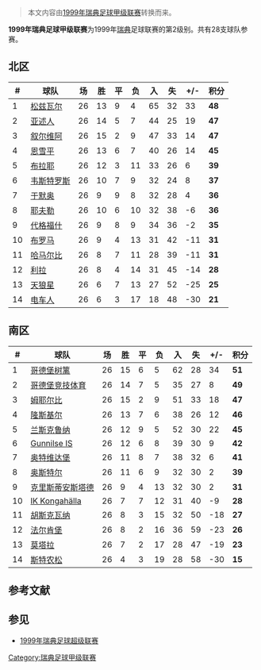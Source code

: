 > 本文内容由[1999年瑞典足球甲级联赛](https://zh.wikipedia.org/wiki/1999年瑞典足球甲级联赛)转换而来。


**1999年瑞典足球甲级联赛**为1999年[瑞典](../Page/瑞典.md "wikilink")足球联赛的第2级别。共有28支球队参赛。

## 北区

| \# | 球队                                                           | 场  | 胜  | 平 | 负  | 入  | 失  | \+/- | 积分     |
| -- | ------------------------------------------------------------ | -- | -- | - | -- | -- | -- | ---- | ------ |
| 1  | [松兹瓦尔](https://zh.wikipedia.org/wiki/松兹瓦尔足球俱乐部 "wikilink")   | 26 | 13 | 9 | 4  | 65 | 32 | 33   | **48** |
| 2  | [亚述人](https://zh.wikipedia.org/wiki/亚述人足球俱乐部 "wikilink")     | 26 | 14 | 5 | 7  | 44 | 25 | 19   | **47** |
| 3  | [叙尔维阿](https://zh.wikipedia.org/wiki/叙尔维阿 "wikilink")        | 26 | 15 | 2 | 9  | 47 | 33 | 14   | **47** |
| 4  | [恩雪平](https://zh.wikipedia.org/wiki/恩雪平足球俱乐部 "wikilink")     | 26 | 13 | 6 | 7  | 40 | 26 | 14   | **45** |
| 5  | [布拉耶](https://zh.wikipedia.org/wiki/布拉耶 "wikilink")          | 26 | 12 | 3 | 11 | 33 | 26 | 6    | **39** |
| 6  | [韦斯特罗斯](https://zh.wikipedia.org/wiki/韦斯特罗斯体育俱乐部 "wikilink") | 26 | 10 | 7 | 9  | 32 | 24 | 8    | **37** |
| 7  | [于默奥](https://zh.wikipedia.org/wiki/于默奥足球俱乐部 "wikilink")     | 26 | 9  | 9 | 8  | 32 | 28 | 4    | **36** |
| 8  | [耶夫勒](https://zh.wikipedia.org/wiki/耶夫勒足球俱乐部 "wikilink")     | 26 | 10 | 6 | 10 | 32 | 38 | \-6  | **36** |
| 9  | [代格福什](https://zh.wikipedia.org/wiki/代格福什体育俱乐部 "wikilink")   | 26 | 9  | 8 | 9  | 34 | 36 | \-2  | **35** |
| 10 | [布罗马](https://zh.wikipedia.org/wiki/布罗马 "wikilink")          | 26 | 9  | 4 | 13 | 31 | 42 | \-11 | **31** |
| 11 | [哈马尔比](https://zh.wikipedia.org/wiki/哈马尔比 "wikilink")        | 26 | 8  | 7 | 11 | 28 | 39 | \-11 | **31** |
| 12 | [利拉](https://zh.wikipedia.org/wiki/利拉足球俱乐部 "wikilink")       | 26 | 8  | 4 | 14 | 31 | 45 | \-14 | **28** |
| 13 | [天狼星](https://zh.wikipedia.org/wiki/天狼星竞技俱乐部足球队 "wikilink")  | 26 | 6  | 7 | 13 | 27 | 52 | \-25 | **25** |
| 14 | [电车人](https://zh.wikipedia.org/wiki/电车人 "wikilink")          | 26 | 6  | 3 | 17 | 18 | 48 | \-30 | **21** |

## 南区

| \# | 球队                                                                      | 场  | 胜  | 平 | 负  | 入  | 失  | \+/- | 积分     |
| -- | ----------------------------------------------------------------------- | -- | -- | - | -- | -- | -- | ---- | ------ |
| 1  | [哥德堡树篱](https://zh.wikipedia.org/wiki/哥德堡树篱 "wikilink")                 | 26 | 15 | 6 | 5  | 62 | 28 | 34   | **51** |
| 2  | [哥德堡竞技体育](https://zh.wikipedia.org/wiki/哥德堡竞技体育 "wikilink")             | 26 | 14 | 7 | 5  | 35 | 27 | 8    | **49** |
| 3  | [姆耶尔比](https://zh.wikipedia.org/wiki/姆耶尔比 "wikilink")                   | 26 | 15 | 2 | 9  | 51 | 33 | 18   | **47** |
| 4  | [隆斯基尔](https://zh.wikipedia.org/wiki/隆斯基尔 "wikilink")                   | 26 | 13 | 7 | 6  | 38 | 26 | 12   | **46** |
| 5  | [兰斯克鲁纳](../Page/兰斯克鲁纳.md "wikilink")                                    | 26 | 12 | 9 | 5  | 52 | 30 | 22   | **45** |
| 6  | [Gunnilse IS](https://zh.wikipedia.org/wiki/Gunnilse_IS "wikilink")     | 26 | 12 | 6 | 8  | 39 | 30 | 9    | **42** |
| 7  | [奥特维达堡](https://zh.wikipedia.org/wiki/奥特维达堡 "wikilink")                 | 26 | 11 | 8 | 7  | 38 | 32 | 6    | **41** |
| 8  | [奥斯特尔](https://zh.wikipedia.org/wiki/奥斯特尔 "wikilink")                   | 26 | 11 | 6 | 9  | 32 | 30 | 2    | **39** |
| 9  | [克里斯蒂安斯塔德](https://zh.wikipedia.org/wiki/克里斯蒂安斯塔德足球俱乐部 "wikilink")      | 26 | 9  | 4 | 13 | 32 | 30 | 2    | **31** |
| 10 | [IK Kongahälla](https://zh.wikipedia.org/wiki/IK_Kongahälla "wikilink") | 26 | 7  | 7 | 12 | 31 | 40 | \-9  | **28** |
| 11 | [胡斯克瓦纳](https://zh.wikipedia.org/wiki/胡斯克瓦纳 "wikilink")                 | 26 | 8  | 3 | 15 | 32 | 50 | \-18 | **27** |
| 12 | [法尔肯堡](https://zh.wikipedia.org/wiki/法尔肯堡 "wikilink")                   | 26 | 8  | 2 | 16 | 36 | 59 | \-23 | **26** |
| 13 | [莫塔拉](https://zh.wikipedia.org/wiki/莫塔拉 "wikilink")                     | 26 | 7  | 2 | 17 | 28 | 47 | \-19 | **23** |
| 14 | [斯特农松](https://zh.wikipedia.org/wiki/斯特农松 "wikilink")                   | 26 | 4  | 3 | 19 | 28 | 58 | \-30 | **15** |

## 参考文献

## 参见

  - [1999年瑞典足球超级联赛](https://zh.wikipedia.org/wiki/1999年瑞典足球超级联赛 "wikilink")

[Category:瑞典足球甲级联赛](https://zh.wikipedia.org/wiki/Category:瑞典足球甲级联赛 "wikilink")